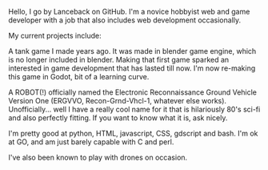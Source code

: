Hello, I go by Lanceback on GitHub. I'm a novice hobbyist web and game developer with a job that also includes web development occasionally.

My current projects include:

A tank game I made years ago. It was made in blender game engine, which is no longer included in blender. 
Making that first game sparked an interested in game development that has lasted till now.
I'm now re-making this game in Godot, bit of a learning curve.

A ROBOT(!) officially named the Electronic Reconnaissance Ground Vehicle Version One (ERGVVO, Recon-Grnd-Vhcl-1, whatever else works).
Unofficially... well I have a really cool name for it that is hilariously 80's sci-fi and also perfectly fitting. If you want to know what it is, ask nicely.


I'm pretty good at python, HTML, javascript, CSS, gdscript and bash. I'm ok at GO, and am just barely capable with C and perl.

I've also been known to play with drones on occasion. 
